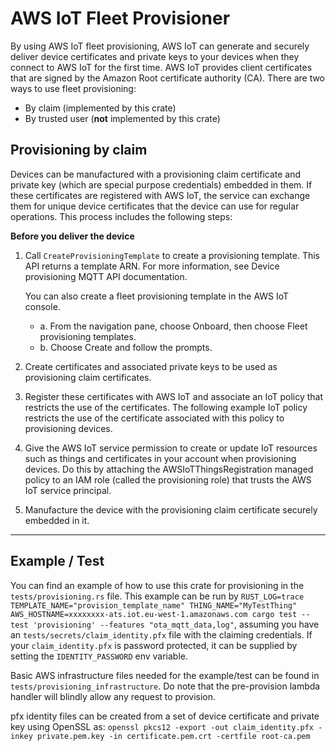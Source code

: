 # AWS IoT Fleet Provisioner

By using AWS IoT fleet provisioning, AWS IoT can generate and securely deliver device certificates and
private keys to your devices when they connect to AWS IoT for the first time. AWS IoT provides client
certificates that are signed by the Amazon Root certificate authority (CA).
There are two ways to use fleet provisioning:

- By claim (implemented by this crate)
- By trusted user (**not** implemented by this crate)

## Provisioning by claim

Devices can be manufactured with a provisioning claim certificate and private key (which are special
purpose credentials) embedded in them. If these certificates are registered with AWS IoT, the service can
exchange them for unique device certificates that the device can use for regular operations. This process
includes the following steps:

**Before you deliver the device**

1. Call `CreateProvisioningTemplate` to create a provisioning template. This API
   returns a template ARN. For more information, see Device provisioning MQTT
   API documentation.

   You can also create a fleet provisioning template in the AWS IoT console.

   - a. From the navigation pane, choose Onboard, then choose
     Fleet provisioning templates.
   - b. Choose Create and follow the prompts.

2. Create certificates and associated private keys to be used as provisioning claim certificates.
3. Register these certificates with AWS IoT and associate an IoT policy that restricts the use of the
   certificates. The following example IoT policy restricts the use of the certificate associated with this
   policy to provisioning devices.
4. Give the AWS IoT service permission to create or update IoT resources such as things and certificates
   in your account when provisioning devices. Do this by attaching the AWSIoTThingsRegistration
   managed policy to an IAM role (called the provisioning role) that trusts the AWS IoT service principal.
5. Manufacture the device with the provisioning claim certificate securely
   embedded in it.

<hr>

## Example / Test

You can find an example of how to use this crate for provisioning in the `tests/provisioning.rs` file. This example can be run by `RUST_LOG=trace TEMPLATE_NAME="provision_template_name" THING_NAME="MyTestThing" AWS_HOSTNAME=xxxxxxxx-ats.iot.eu-west-1.amazonaws.com cargo test --test 'provisioning' --features "ota_mqtt_data,log"`, assuming you have an `tests/secrets/claim_identity.pfx` file with the claiming credentials. If your `claim_identity.pfx` is password protected, it can be supplied by setting the `IDENTITY_PASSWORD` env variable.

Basic AWS infrastructure files needed for the example/test can be found in `tests/provisioning_infrastructure`. Do note that the pre-provision lambda handler will blindly allow any request to provision.

pfx identity files can be created from a set of device certificate and private key using OpenSSL as: `openssl pkcs12 -export -out claim_identity.pfx -inkey private.pem.key -in certificate.pem.crt -certfile root-ca.pem`

